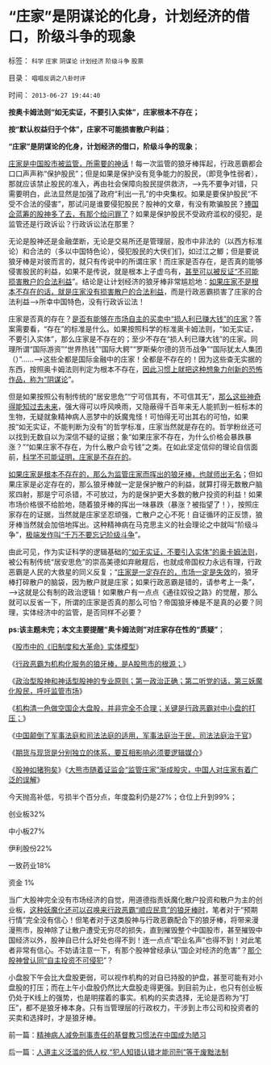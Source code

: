 # “庄家”是阴谋论的化身，计划经济的借口，阶级斗争的现象

标签： `科学` `庄家` `阴谋论` `计划经济` `阶级斗争` `股票` 

目录： `唱唱反调之八卦时评`

时间： `2013-06-27 19:44:40`

**按奥卡姆法则“如无实证，不要引入实体”，庄家根本不存在；**

**按“默认权益归于个体”，庄家不可能损害散户利益**；

**“庄家”是阴谋论的化身，计划经济的借口，阶级斗争的现象**；

[庄家是中国股市被监管，所需要的神话](../../../2013/6/26/庄家是熊市的镇静剂，暴跌的救心丹，熊牛过渡的媒人.md)！每一次监管的狼牙棒挥起，行政恶霸都会口口声声称“保护股民”；但是如果是保护没有竞争能力的股民，（即竞争性弱者），那就应该禁止股民的准入，再由社会保障向股民提供救济，——>先不要争对错，只需要明白，此法显然是加强了政府“利出一孔”的中央集权。如果是要保护股民“不受不合法的侵害”，那试问是谁要侵犯股民？股神的文章，有没有欺骗股民？[捧国企蓝筹的股神多了去，有那个给问罪了](../../../2011/9/15/内幕消息操纵不了市场.md)？如果是保护股民不受政府滥权的侵犯，是监管还是行政诉讼？行政诉讼法在那里？

无论是股神还是金融垄断，无论是交易所还是管理层，股市中非法的（以西方标准论）和合法的（多以中国特色论），侵犯股民的大侠们们，如过江之鲫；但是要说狼牙棒是对彼而言的，就只有传说中的所谓庄家！而庄家是否存在，是否真的能够侵害股民的利益，如果不是传说，就是根本上子虚乌有，[甚至可以被反证“不可能损害散户的合法利益](../../../2012/11/24/经济学可以证伪庄家阴谋论.md)”。结论是让计划经济的狼牙棒非常尴尬地：[如果庄家不是根本不存在的话，就是庄家没有损害散户的合法利益](../../../2013/5/10/想要大牛市，请为庄家正名.md)，而是行政恶霸损害了庄家的合法利益——>所幸中国特色，没有行政诉讼法！

庄家是否真的存在？[是否有能够在市场自主的买卖中“损人利已赚大钱”的庄家](../../../2012/11/30/股神操盘手多是“五无”股神，股神秘笈早就失效了.md)？答案需要看，“存在”的标准是什么。如果按照科学的标准奥卡姆法则，“如无实证，不要引入实体”，那么庄家是不存在的；至少不存在“损人利已赚大钱”的庄家。同理所谓“国际游资”“世界热钱”“国际大鳄”“罗斯柴尔德的货币战争”“国际犹太人集团（）”……——>这些全都是国际金融中的庄家！全都是不存在的！因为这些查无实据的东西，按照奥卡姆法则判定为根本不存在，[因此习惯上就把这种想象力创新的恐怖作品，称为“阴谋论](../../../2008/10/20/民族主义阴谋论不受欢迎.md)”。

但是如果按照公有制传统的“居安思危”“宁可信其有，不可信其无”，[那么这些神奇得能知过去未来](../../../2013/1/9/庄家只能逢跌买熊股，不能靠内幕赚钱，一般没有内幕消息.md)，强大得可以呼风唤雨，又隐蔽得千百年来无人能抓到一桩标本的生物，无疑就象精神病人恶梦中的妖魔鬼怪！可怕得无可出其右的可怕，如果按“如无实证，不能判断为没有”的哲学标准，庄家当然就是存在的。哲学粉丝还可以找到无数自以为深信不疑的证据；象“如果庄家不存在，为什么价格会暴跌暴涨？”“如果庄家不存在，为什么散户会亏钱”之类。在如此坚定信仰的理论自信面前，[科学不可能证明，庄家是不存在的](../../../2012/11/23/庄家不能伤害正常的投资者；投机不可能伤害社会；.md)。

[如果庄家是根本不存在的，那么为监管庄家而挥出的狼牙棒，也就师出无名](../../../2012/12/17/“机构化”是所有政策的灵魂，“散户化”居然能够成为指责的理由.md)；但如果庄家是必定存在的，那么狼牙棒就一定是保护散户的利益，就算打得无数散户脑浆四射，那是宁可杀错，不可放过，为的是保护更大多数的散户投资的利益！如果市场价格很不给脸地，随着狼牙棒的挥出一味暴跌（暴涨？被指望了！），按照庄家存在的证据，当然就是庄家坚忍顽强，亡散户之心不死！自证循环的正反馈，狼牙棒当然就会加倍地挥出。这种精神病在马克思主义的社会理论之中就叫“阶级斗争”，[极端发作叫“千万不要忘记阶级斗争](../../../2012/9/7/阶级斗争观念的宗教渊源，法西斯主义.md)”。

由此可见，作为实证科学的逻辑基础的[“如无实证，不要引入实体”的奥卡姆法则](../../../2011/2/10/没有抽象就没有经济科学和奥卡姆法则.md)，被公有制传统“居安思危”的崇高美德如弃敝屣后，也就成帝国权力永远有理，行政恶霸是人民的大救星的同义反复；“[庄家是一定存在的，市场一定是失效](../../../2012/11/22/“看得见的手”的理由“看不见”，“庄家有害”不科学；.md)的，狼牙棒打碎散户的脑袋，因为散户就是庄家；如果行政恶霸是错的，请参考上一条”，——>这就是公有制的政治逻辑！如果散户有一点点《通往奴役之路》的觉醒，那么就可以反省一下，所谓的庄家是否真的那么可怕？帝国狼牙棒是不是真的必要？同理，实体经济中的监管，是否同样不必要？

**ps:该主题未完；本文主要提醒“奥卡姆法则”对庄家存在性的“质疑”**；

《[股市中的《旧制度和大革命》实体模型](../../../2013/6/14/股市中的《旧制度和大革命》实体模型.md)》

《[行政恶霸为机构化服务的狼牙棒，是A股熊市的根源；](../../../2013/6/13/行政恶霸为机构化服务的狼牙棒，是A股熊市的根源.md)》

《[政治型股神和神话型股神的专业原则；第一政治正确；第二听党的话，第三妖魔化股民，呼吁监管市场](../../../2013/6/18/职业股神的四大专业原则；.md)》

《[机构清一色做空国企大盘股，并非完全不合理；关键是行政恶霸对中小盘的打压；](../../../2013/6/20/只有行政垄断的机构化，指数期货才能清一色做空；.md)》

《[中国颠倒了军事法庭和司法法庭的适用，军事法庭治于民，司法法庭治于官](../../../2013/6/24/将行政恶霸送军事法庭！什么是军事法庭？.md)》

《[期货与现货是分别独立的体系，要互相影响必须要逻辑媒介](../../../2013/6/24/指数期货的任何规定，不可能单独造成A股的多空动力；.md)》

《[股神如猪狗矣](../../../2013/6/25/做人当如徐小明，诸股神如豚犬矣.md)》《[大熊市随着证监会“监管庄家”渐成股灾，中国人对庄家有着广泛的误解](../../../2013/6/26/庄家是熊市的镇静剂，暴跌的救心丹，熊牛过渡的媒人.md)》

今天抛高补低，亏损半个百分点，年度盈利仍是27%；仓位上升到99%；

创业板32%

中小板27%

伊利股份22%

一致药业18%

资金 1%

当广大股神完全没有市场经济的自觉，用道德指责妖魔化散户投资和散户为主的创业板，[这种妖魔化还可以召唤来行政恶霸“顺应民意”的狼牙棒时](../../../2013/6/8/股市分析的国家标准和监管.md)，笔者对于“预期行情”完全没有信心！但笔者对于这类股神与行政恶霸配合下的狼牙棒，将带来漫漫熊市，股神除了让散户遭受无穷尽的损失，直到摧毁整个中国股市，甚至摧毁中国经济以外，股神自已什么好处也得不到！连一点点“职业名声”也得不到！对此笔者非常有信心。不妨请注意一下，有那个股神曾经承认“国企对经济的危害”？[那个股神曾认同“自主投资不可侵犯](../../../2009/2/5/市场经济的自由交换原则不容争辩.md)”？

小盘股下午会比大盘股更弱，可以视作机构的对自已持股的护盘，甚至可能有对小盘股的打压；而在上午小盘股仍然比大盘股走得更强。到目前为止，也只有创业板仍处于K线上的强势，也是明摆着的事实。机构的买卖选择，无论是否称为“打压”，都不是狼牙棒本身。只有当管理层的行政权力，干涉到上市公司和投资者的买卖和选择时，才是狼牙棒。



前一篇：[精神病人减免刑事责任的基督教习惯法在中国成为陋习](../../../2013/6/27/精神病人减免刑事责任的基督教习惯法在中国成为陋习.md)

后一篇：[人道主义泛滥的低人权,“犯人知错认错才能司刑”等于废黜法制](../../../2013/6/28/人道主义泛滥的低人权,“犯人知错认错才能司刑”等于废黜法制.md)